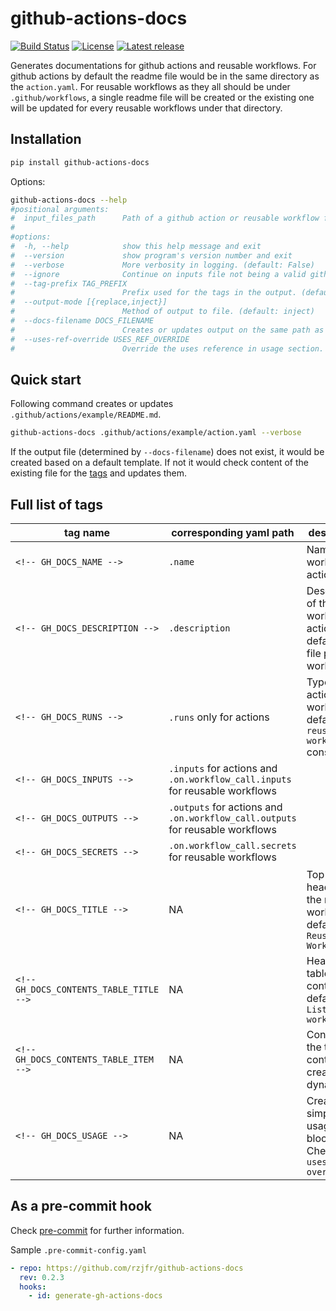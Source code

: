 # github-actions-docs

[![Build Status](https://github.com/rzjfr/github-actions-docs/workflows/build/badge.svg)](https://github.com/rzjfr/github-actions-docs/actions) [![License](https://img.shields.io/github/license/rzjfr/github-actions-docs)](https://github.com/rzjfr/github-actions-docs/blob/master/LICENSE) [![Latest release](https://img.shields.io/github/v/release/rzjfr/github-actions-docs)](https://github.com/rzjfr/github-actions-docs/releases)

Generates documentations for github actions and reusable workflows. For github
actions by default the readme file would be in the same directory as the
`action.yaml`. For reusable workflows as they all should be under
`.github/workflows`, a single readme file will be created or the existing one
will be updated for every reusable workflows under that directory.

## Installation

```bash
pip install github-actions-docs
```

Options:

```bash
github-actions-docs --help
#positional arguments:
#  input_files_path      Path of a github action or reusable workflow file(s).
#
#options:
#  -h, --help            show this help message and exit
#  --version             show program's version number and exit
#  --verbose             More verbosity in logging. (default: False)
#  --ignore              Continue on inputs file not being a valid github action or workflow. (default: False)
#  --tag-prefix TAG_PREFIX
#                        Prefix used for the tags in the output. (default: GH_DOCS)
#  --output-mode [{replace,inject}]
#                        Method of output to file. (default: inject)
#  --docs-filename DOCS_FILENAME
#                        Creates or updates output on the same path as the input. (default: README.md)
#  --uses-ref-override USES_REF_OVERRIDE
#                        Override the uses reference in usage section. By default latest tag or current branch name will be used. (default: )
```

## Quick start

Following command creates or updates `.github/actions/example/README.md`.

```bash
github-actions-docs .github/actions/example/action.yaml --verbose
```

If the output file (determined by `--docs-filename`) does not exist, it would be
created based on a default template. If not it would check content of the existing
file for the [tags](#full-list-of-tags) and updates them.

## Full list of tags

| tag name                                | corresponding yaml path                                                       | description                                                                   | type               |
| --------------------------------------- | ----------------------------------------------------------------------------- | ----------------------------------------------------------------------------- | ------------------ |
| `<!-- GH_DOCS_NAME -->`                 | `.name`                                                                       | Name of the workflow or action                                                | both               |
| `<!-- GH_DOCS_DESCRIPTION -->`          | `.description`                                                                | Description of the workflow or action defaults to file path in workflows      | both               |
| `<!-- GH_DOCS_RUNS -->`                 | `.runs` only for actions                                                      | Type of the action, in workflows it defaults to `reusable workflow` constant  | both               |
| `<!-- GH_DOCS_INPUTS -->`               | `.inputs` for actions and `.on.workflow_call.inputs` for reusable workflows   |                                                                               | both               |
| `<!-- GH_DOCS_OUTPUTS -->`              | `.outputs` for actions and `.on.workflow_call.outputs` for reusable workflows |                                                                               | both               |
| `<!-- GH_DOCS_SECRETS -->`              | `.on.workflow_call.secrets` for reusable workflows                            |                                                                               | reusable workflows |
| `<!-- GH_DOCS_TITLE -->`                | NA                                                                            | Top level header for the reusable workflows, defaults to `Reusable Workflows` | reusable workflows |
| `<!-- GH_DOCS_CONTENTS_TABLE_TITLE -->` | NA                                                                            | Header of table of contents, defaults to `List of workflows`                  | reusable workflows |
| `<!-- GH_DOCS_CONTENTS_TABLE_ITEM -->`  | NA                                                                            | Content of the table of contents, created dynamically.                        | reusable workflows |
| `<!-- GH_DOCS_USAGE -->`                | NA                                                                            | Creates simple usage block. Check `--uses-ref-override`                       | both               |

## As a pre-commit hook

Check [pre-commit](https://github.com/pre-commit/pre-commit) for further information.

Sample `.pre-commit-config.yaml`

```yaml
- repo: https://github.com/rzjfr/github-actions-docs
  rev: 0.2.3
  hooks:
    - id: generate-gh-actions-docs
```

